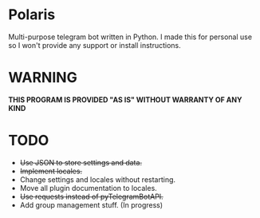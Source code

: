 # Polaris
Multi-purpose telegram bot written in Python. I made this for personal use so I won't provide any support or install instructions.

# WARNING
<b>THIS PROGRAM IS PROVIDED "AS IS" WITHOUT WARRANTY OF ANY KIND</b>

# TODO
* ~~Use JSON to store settings and data.~~
* ~~Implement locales.~~
* Change settings and locales without restarting.
* Move all plugin documentation to locales.
* ~~Use requests instead of pyTelegramBotAPI.~~
* Add group management stuff. (In progress)
